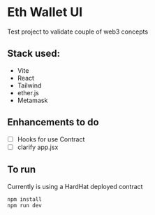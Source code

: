 # Eth Wallet UI
Test project to validate couple of web3 concepts

## Stack used:
- Vite
- React
- Tailwind
- ether.js
- Metamask

## Enhancements to do 
-[ ] Hooks for use Contract
-[ ] clarify app.jsx

## To run
Currently is using a HardHat deployed contract
```
npm install
npm run dev
```
